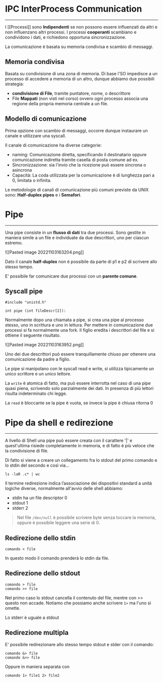 # IPC InterProcess Communication
---
I [[Processi]] sono **Indipendenti** se non possono essere influenzati da altri e non influenzano altri processi.
I processi **cooperanti** scambiano e condividono i dati, e richiedono opportuna sincronizzazione.

La comunicazione è basata su memoria condivisa e scambio di messaggi.

## Memoria condivisa
Basata su condivisione di una zona di memoria.
Di base l'SO impedisce a un processo di accedere a memoria di un altro, dunque abbiamo due possibili strategia:
- **condivisione di File**, tramite puntatore, nome, o descrittore
- File **Mappati** (non visti nel corso) ovvero ogni processo associa una regione della propria memoria centrale a un file.

## Modello di comunicazione

Prima opzione con scambio di messaggi, occorre dunque instaurare un canale e utilizzare una syscall.

Il canale di comunicazione ha diverse categorie:
- naming: Comunicazione diretta, specificando il destinatario oppure comunicazione indiretta tramite casella di posta comune ad ex.
- Sincronizzazione: sia l'invio che la ricezione può essere sincrona o asincrona
- Capacità: La coda utilizzata per la comunicazione è di lunghezza pari a 0, limitata o infinita.

Le metodologie di canali di comunicazione più comuni previste da UNIX sono: **Half-duplex pipes** e i **Semafori**.


# Pipe
---
Una pipe consiste in un **flusso di dati** tra due processi.
Sono gestite in maniera simile a un file e individuate da due descrittori, uno per ciascun estremo.

![[Pasted image 20221103163204.png]]

Dato il canale **half-duplex** non è possibile da parte di p1 e p2 di scrivere allo stesso tempo.

E' possibile far comunicare due processi con un **parente comune**.

## Syscall pipe

```
#include "unistd.h"

int pipe (int fileDescr[2]):
```

Normalmente dopo una chiamata a pipe, si crea una pipe al processo stesso, uno in scrittura e uno in lettura.
Per  mettere in comunicazione due processi si fa normalmente una fork.
Il figlio eredita i descrittori del file e si ottiene il seguente risultato.

![[Pasted image 20221103163952.png]]

Uno dei due descrittori può essere tranquillamente chiuso per ottenere una comunicazione da padre a figlio.

Le pipe si manipolano con le syscall read e write, si utilizza tipicamente un unico scrittore e un unico lettore.

La `write` è atomica di fatto, ma può essere interrotta nel caso di una pipe quasi piena, scrivendo solo parzialmente dei dati.
In presenza di più lettori risulta indeterminato chi legge.

La `read` è bloccante se la pipe è vuota, se invece la pipe è chiusa ritorna 0

# Pipe da shell e redirezione
---
A livello di Shell una pipe può essere creata con il carattere '|' e quest'ultima risiede completamente in memoria, e di fatto è più veloce che la condivisione di file.

Di fatto si viene a creare un collegamento fra lo stdout del primo comando e lo stdin del secondo e così via...

```
ls -laR .c* | wc
```

Il termine redirezione indica l’associazione dei dispositivi standard a unità logiche diverse, normalmente all'avvio delle shell abbiamo:
- stdin ha un file descriptor 0
- stdout 1
- stderr 2

> Nel file `/dev/null` è possibile scrivere byte senza toccare la memoria, oppure è possibile leggere una serie di 0.

## Redirezione dello stdin

```
comando < file
```

In questo modo il comando prenderà lo stdin da file.

## Redirezione dello stdout

```
comando > file
comando >> file
```

Nel primo caso lo stdout cancella il contenuto del file, mentre con >> questo non accade. Notiamo che possiamo anche scrivere `1>` ma l'uno si omette.

Lo stderr è uguale a stdout

## Redirezione multipla
E' possibile redirezionare allo stesso tempo stdout e stder con il comando:

```
comando &> file
comando &>> file
```

Oppure in maniera separata con

```
comando 1> file1 2> file2
```
